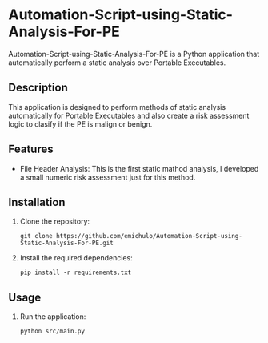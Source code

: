 # Automation-Script-using-Static-Analysis-For-PE

Automation-Script-using-Static-Analysis-For-PE is a Python application that automatically perform a static analysis over Portable Executables.

## Description

This application is designed to perform methods of static analysis automatically for Portable Executables and also create a risk assessment logic to clasify if the PE is malign or benign.

## Features

- File Header Analysis: This is the first static mathod analysis, I developed a small numeric risk assessment just for this method. 


## Installation

1. Clone the repository:

    ```shell
    git clone https://github.com/emichulo/Automation-Script-using-Static-Analysis-For-PE.git
    ```

2. Install the required dependencies:

    ```shell
    pip install -r requirements.txt
    ```

## Usage

1. Run the application:

    ```shell
    python src/main.py
    ```

